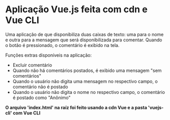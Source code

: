 # Aplicação Vue.js feita com cdn e Vue CLI
Uma aplicação de que disponibiliza duas caixas de texto: uma para o nome e outra para a mensagem que será disponibilizada para comentar. Quando o botão é pressionado, o comentário é exibido na tela.

Funções extras disponíveis na aplicação:
* Excluir comentário
* Quando não há comentários postados, é exibido uma mensagem "sem comentários"
* Quando o usuário não digita uma mensagem no respectivo campo, o comentário não é postado
* Quando o usuário não digita o nome no respectivo campo, o comentário é postado como "Anônimo"

**O arquivo 'index.html' na raíz foi feito usando a cdn Vue e a pasta 'vuejs-cli' com Vue CLI**
